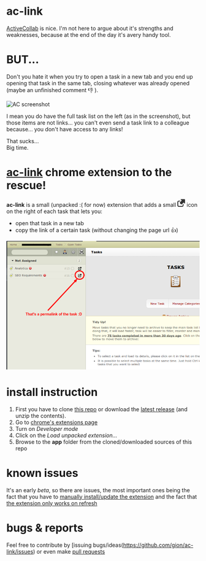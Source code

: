 ac-link
=======
[ActiveCollab](https://www.activecollab.com/) is nice. I'm not here to argue about it's strengths and weaknesses, because at the end of the day it's avery handy tool.   

  
BUT...
=====

Don't you hate it when you try to open a task in a new tab and you end up opening that task in the same tab, closing whatever was already opened (maybe an unfinished comment :-1: ).  

![AC screenshot](https://www.activecollab.com/assets/images/new/screenshot1.jpg)   

I mean you do have the full task list on the left (as in the screenshot), but those items are not links... you can't even send a task link to a colleague because... you don't have access to any links!   
  
That sucks...  
Big time.  
    

[ac-link](https://github.com/gion/ac-link) chrome extension to the rescue!
=====

**ac-link** is a small (unpacked :( for now) extension that adds a small <a title="permalink icon" href="#"><img src="./app/images/permalink.png" width="20px" alt="permalink" /></a> icon on the right of each task that lets you:  

 - open that task in a new tab
 - copy the link of a certain task (without changing the page url :+1:)


<img src="./app/images/ac-link.png" />


install instruction
====

1. First you have to clone [this repo](https://github.com/gion/ac-link.git) or download the [latest release](https://github.com/gion/ac-link/releases) (and unzip the contents).  
2. Go to [chrome's extensions page](chrome://extensions/)
3. Turn on *Developer mode*
4. Click on the *Load unpacked extension...*
5. Browse to the **app** folder from the cloned/downloaded sources of this repo


known issues
====
It's an early *beta*, so there are issues, the most important ones being the fact that you have to [manually install/update the extension](https://github.com/gion/ac-link/issues/1) and the fact that [the extension only works on refresh](https://github.com/gion/ac-link/issues/2)


bugs & reports
====
Feel free to contribute by [issuing bugs/ideas(https://github.com/gion/ac-link/issues) or even make [pull requests](https://github.com/gion/ac-link/pulls?q=is%3Aopen+is%3Apr) 